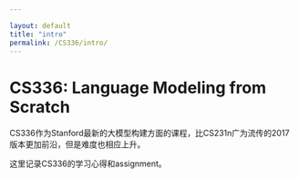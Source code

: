 ```yaml
---

layout: default
title: "intro"
permalink: /CS336/intro/
---
```


# CS336: Language Modeling from Scratch


CS336作为Stanford最新的大模型构建方面的课程，比CS231n广为流传的2017版本更加前沿，但是难度也相应上升。

这里记录CS336的学习心得和assignment。